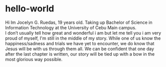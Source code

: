 # hello-world

Hi Im Jocelyn G. Ruedas, 19 years old. Taking up Bachelor of Science in Information Technology at the University of Cebu Main campus.  
I don’t usually tell how great and wonderful i am but let me tell you i am very proud of myself, I'm still in the middle of my story. While one of us know the happiness/sadness and trials we have yet to encounter, we do know that Jesus will be with us through them all. We can be confident that one day after the last chapter is written, our story will be tied up with a bow in the most glorious way possible.
